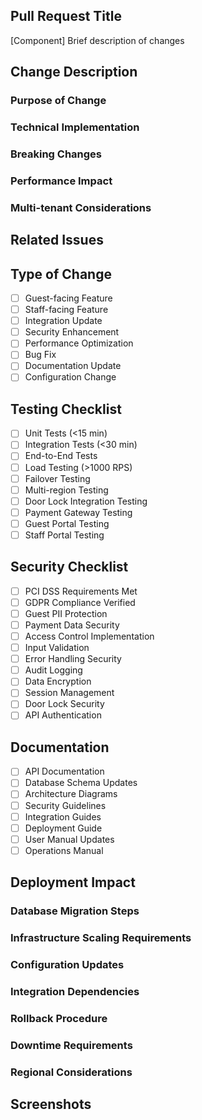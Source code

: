 ## Pull Request Title
[Component] Brief description of changes

<!-- Use appropriate component prefix: Guest-Web, Guest-Mobile, Staff-Web, Staff-Mobile, API-Booking, API-Payment, API-Guest, API-Room, DB-Main, DB-Cache, Infrastructure, Security, DoorLock, Integration -->

## Change Description

### Purpose of Change
<!-- Describe the business requirement or technical need -->

### Technical Implementation
<!-- Provide detailed technical description of the changes -->

### Breaking Changes
<!-- List any breaking changes and migration steps -->

### Performance Impact
<!-- Describe performance implications and optimization measures -->

### Multi-tenant Considerations
<!-- Explain impact on multi-tenant deployment -->

## Related Issues
<!-- Example: Fixes #123 -->

## Type of Change
<!-- Check all that apply -->
- [ ] Guest-facing Feature
- [ ] Staff-facing Feature
- [ ] Integration Update
- [ ] Security Enhancement
- [ ] Performance Optimization
- [ ] Bug Fix
- [ ] Documentation Update
- [ ] Configuration Change

## Testing Checklist
<!-- All changes require minimum testing based on impact -->
- [ ] Unit Tests (<15 min)
- [ ] Integration Tests (<30 min)
- [ ] End-to-End Tests
- [ ] Load Testing (>1000 RPS)
- [ ] Failover Testing
- [ ] Multi-region Testing
- [ ] Door Lock Integration Testing
- [ ] Payment Gateway Testing
- [ ] Guest Portal Testing
- [ ] Staff Portal Testing

## Security Checklist
<!-- Required for all changes affecting guest data or payment processing -->
- [ ] PCI DSS Requirements Met
- [ ] GDPR Compliance Verified
- [ ] Guest PII Protection
- [ ] Payment Data Security
- [ ] Access Control Implementation
- [ ] Input Validation
- [ ] Error Handling Security
- [ ] Audit Logging
- [ ] Data Encryption
- [ ] Session Management
- [ ] Door Lock Security
- [ ] API Authentication

## Documentation
<!-- Check all completed items -->
- [ ] API Documentation
- [ ] Database Schema Updates
- [ ] Architecture Diagrams
- [ ] Security Guidelines
- [ ] Integration Guides
- [ ] Deployment Guide
- [ ] User Manual Updates
- [ ] Operations Manual

## Deployment Impact

### Database Migration Steps
<!-- Detail any database changes and migration procedures -->

### Infrastructure Scaling Requirements
<!-- Specify additional infrastructure needs -->

### Configuration Updates
<!-- List configuration changes needed -->

### Integration Dependencies
<!-- Document external system dependencies -->

### Rollback Procedure
<!-- Describe rollback steps if deployment fails -->

### Downtime Requirements
<!-- Specify expected downtime if any -->

### Regional Considerations
<!-- Detail impact on different deployment regions -->

## Screenshots
<!-- Add screenshots for UI changes or workflow updates -->

<!-- 
PR Validation Rules:
1. Title must include valid component prefix and be descriptive
2. Change description must include all subsections with detailed information
3. Security checklist must have minimum 8 items checked for payment/PII changes
4. Testing checklist must have minimum 5 items checked
-->

<!-- 
Automated Actions:
- Component labels will be added automatically
- Reviewers will be assigned based on CODEOWNERS
- PR will be added to project board
- Security scan will be triggered
- Security team will be notified for security-related changes
-->